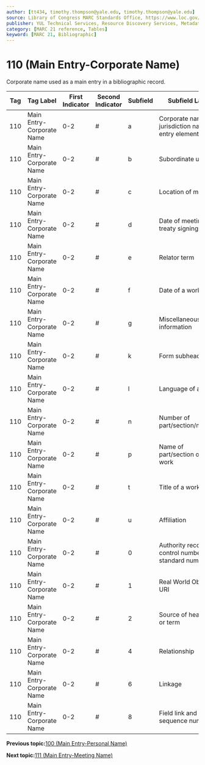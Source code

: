 ```yaml
---
author: [tt434, timothy.thompson@yale.edu, timothy.thompson@yale.edu]
source: Library of Congress MARC Standards Office, https://www.loc.gov/marc/bibliographic/bd110.html
publisher: YUL Technical Services, Resource Discovery Services, Metadata Services Unit
category: [MARC 21 reference, Tables]
keyword: [MARC 21, Bibliographic]
---
```


# 110 \(Main Entry-Corporate Name\)

Corporate name used as a main entry in a bibliographic record.

|Tag|Tag Label|First Indicator|Second Indicator|Subfield|Subfield Label|Repeatable|
|---|---------|---------------|----------------|--------|--------------|----------|
|110|Main Entry-Corporate Name|0-2|\#|a|Corporate name or jurisdiction name as entry element|F|
|110|Main Entry-Corporate Name|0-2|\#|b|Subordinate unit|T|
|110|Main Entry-Corporate Name|0-2|\#|c|Location of meeting|T|
|110|Main Entry-Corporate Name|0-2|\#|d|Date of meeting or treaty signing|T|
|110|Main Entry-Corporate Name|0-2|\#|e|Relator term|T|
|110|Main Entry-Corporate Name|0-2|\#|f|Date of a work|F|
|110|Main Entry-Corporate Name|0-2|\#|g|Miscellaneous information|T|
|110|Main Entry-Corporate Name|0-2|\#|k|Form subheading|T|
|110|Main Entry-Corporate Name|0-2|\#|l|Language of a work|F|
|110|Main Entry-Corporate Name|0-2|\#|n|Number of part/section/meeting|T|
|110|Main Entry-Corporate Name|0-2|\#|p|Name of part/section of a work|T|
|110|Main Entry-Corporate Name|0-2|\#|t|Title of a work|F|
|110|Main Entry-Corporate Name|0-2|\#|u|Affiliation|F|
|110|Main Entry-Corporate Name|0-2|\#|0|Authority record control number or standard number|T|
|110|Main Entry-Corporate Name|0-2|\#|1|Real World Object URI|T|
|110|Main Entry-Corporate Name|0-2|\#|2|Source of heading or term|F|
|110|Main Entry-Corporate Name|0-2|\#|4|Relationship|T|
|110|Main Entry-Corporate Name|0-2|\#|6|Linkage|F|
|110|Main Entry-Corporate Name|0-2|\#|8|Field link and sequence number|T|

**Previous topic:**[100 \(Main Entry-Personal Name\)](../tables/100_bib_table.md)

**Next topic:**[111 \(Main Entry-Meeting Name\)](../tables/111_bib_table.md)

